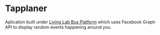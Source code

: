 # Tapplaner

Aplication built under [Living Lab Bus Platform](https://llb.sis.uta.fi) which uses Facebook Graph API to display random events happening around you.
